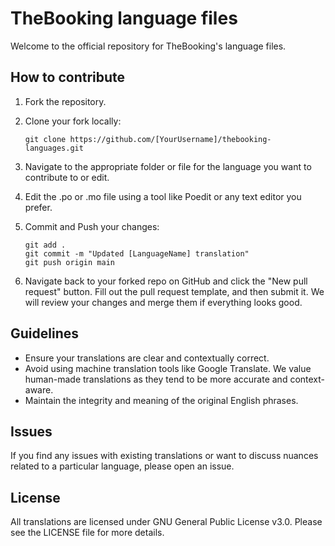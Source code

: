# TheBooking language files
Welcome to the official repository for TheBooking's language files.

## How to contribute

1. Fork the repository.
2. Clone your fork locally:

   `git clone https://github.com/[YourUsername]/thebooking-languages.git`

3. Navigate to the appropriate folder or file for the language you want to contribute to or edit.
4. Edit the .po or .mo file using a tool like Poedit or any text editor you prefer.
5. Commit and Push your changes:

    ```
    git add .
    git commit -m "Updated [LanguageName] translation"
    git push origin main
    
  6. Navigate back to your forked repo on GitHub and click the "New pull request" button. Fill out the pull request template, and then submit it. We will review your changes and merge them if everything looks good.

## Guidelines
- Ensure your translations are clear and contextually correct.
- Avoid using machine translation tools like Google Translate. We value human-made translations as they tend to be more accurate and context-aware.
- Maintain the integrity and meaning of the original English phrases.

## Issues
If you find any issues with existing translations or want to discuss nuances related to a particular language, please open an issue.

## License
All translations are licensed under GNU General Public License v3.0. Please see the LICENSE file for more details.
